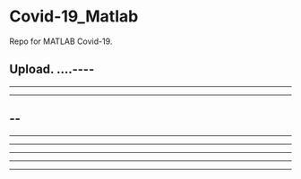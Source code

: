# Covid-19_Matlab

Repo for MATLAB Covid-19.

Upload.
....----
----
----------
----------
--
----
----
-----
---
------
----
